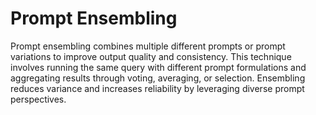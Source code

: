 # Prompt Ensembling

Prompt ensembling combines multiple different prompts or prompt variations to improve output quality and consistency. This technique involves running the same query with different prompt formulations and aggregating results through voting, averaging, or selection. Ensembling reduces variance and increases reliability by leveraging diverse prompt perspectives.
